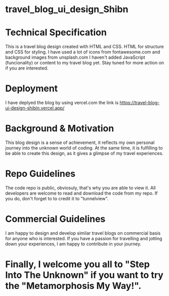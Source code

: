 # travel_blog_ui_design_Shibn

# Technical Specification 
This is a travel blog design created with HTML and CSS. HTML for structure and CSS for styling. I have used a lot of icons from fontawesome.com and background images from unsplash.com 
I haven't added JavaScript (funcionality) or content to my travel blog yet. Stay tuned for more action on if you are interested. 

# Deployment
I have deplyed the blog by using vercel.com the link is https://travel-blog-ui-design-shibin.vercel.app/ 

# Background & Motivation 
This blog design is a sense of achievement, it reflects my own personal journey into the unknown world of coding. At the same time, it is fulfilling to be able to create this design, as it gives a glimpse of my travel experiences. 

# Repo Guidelines
The code repo is public, obviosuly, that's why you are able to view it. All developers are welcome to read and download the code from my repo. If you do, don't forget to to credit it to "tunnelview". 

# Commercial Guidelines
I am happy to design and develop similar travel blogs on commercial basis for anyone who is interested. If you have a passion for travelling and jotting down your experiences, I am happy to contribute in your journey. 

# Finally, I welcome you all to "Step Into The Unknown" if you want to try the "Metamorphosis My Way!".